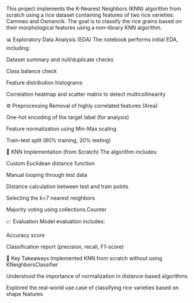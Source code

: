 This project implements the K-Nearest Neighbors (KNN) algorithm from scratch using a rice dataset containing features of two rice varieties: Cammeo and Osmancik. The goal is to classify the rice grains based on their morphological features using a non-library KNN algorithm.

📊 Exploratory Data Analysis (EDA)
The notebook performs initial EDA, including:

Dataset summary and null/duplicate checks

Class balance check

Feature distribution histograms

Correlation heatmap and scatter matrix to detect multicollinearity

⚙️ Preprocessing
Removal of highly correlated features (Area)

One-hot encoding of the target label (for analysis)

Feature normalization using Min-Max scaling

Train-test split (80% training, 20% testing)

🤖 KNN Implementation (from Scratch)
The algorithm includes:

Custom Euclidean distance function

Manual looping through test data

Distance calculation between test and train points

Selecting the k=7 nearest neighbors

Majority voting using collections.Counter

📈 Evaluation
Model evaluation includes:

Accuracy score

Classification report (precision, recall, F1-score)

🧠 Key Takeaways
Implemented KNN from scratch without using KNeighborsClassifier

Understood the importance of normalization in distance-based algorithms

Explored the real-world use case of classifying rice varieties based on shape features
